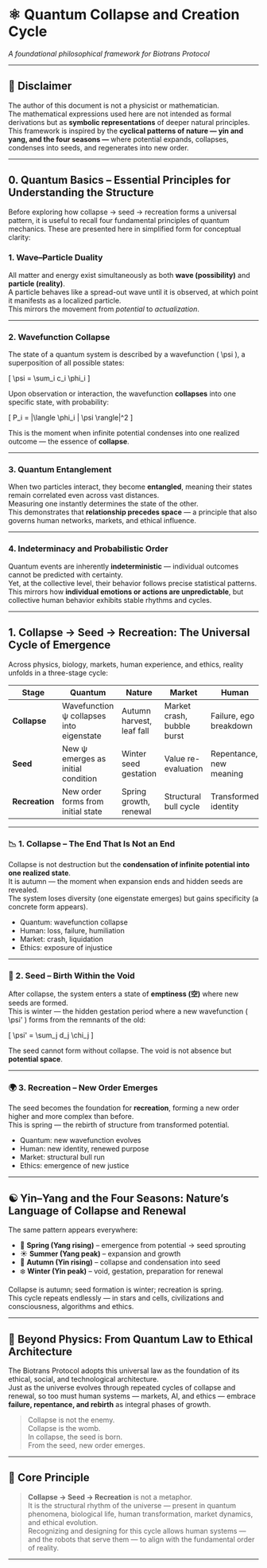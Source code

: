 # ⚛️ Quantum Collapse and Creation Cycle  
*A foundational philosophical framework for Biotrans Protocol*

---

## 📜 Disclaimer

The author of this document is not a physicist or mathematician.  
The mathematical expressions used here are not intended as formal derivations but as **symbolic representations** of deeper natural principles.  
This framework is inspired by the **cyclical patterns of nature — yin and yang, and the four seasons —** where potential expands, collapses, condenses into seeds, and regenerates into new order.

---

## 0. Quantum Basics – Essential Principles for Understanding the Structure

Before exploring how collapse → seed → recreation forms a universal pattern, it is useful to recall four fundamental principles of quantum mechanics. These are presented here in simplified form for conceptual clarity:

### 1. Wave–Particle Duality
All matter and energy exist simultaneously as both **wave (possibility)** and **particle (reality)**.  
A particle behaves like a spread-out wave until it is observed, at which point it manifests as a localized particle.  
This mirrors the movement from *potential* to *actualization*.

---

### 2. Wavefunction Collapse
The state of a quantum system is described by a wavefunction \( \psi \), a superposition of all possible states:

\[
\psi = \sum_i c_i \phi_i
\]

Upon observation or interaction, the wavefunction **collapses** into one specific state, with probability:

\[
P_i = |\langle \phi_i | \psi \rangle|^2
\]

This is the moment when infinite potential condenses into one realized outcome — the essence of **collapse**.

---

### 3. Quantum Entanglement
When two particles interact, they become **entangled**, meaning their states remain correlated even across vast distances.  
Measuring one instantly determines the state of the other.  
This demonstrates that **relationship precedes space** — a principle that also governs human networks, markets, and ethical influence.

---

### 4. Indeterminacy and Probabilistic Order
Quantum events are inherently **indeterministic** — individual outcomes cannot be predicted with certainty.  
Yet, at the collective level, their behavior follows precise statistical patterns.  
This mirrors how **individual emotions or actions are unpredictable**, but collective human behavior exhibits stable rhythms and cycles.

---

## 1. Collapse → Seed → Recreation: The Universal Cycle of Emergence

Across physics, biology, markets, human experience, and ethics, reality unfolds in a three-stage cycle:

| Stage | Quantum | Nature | Market | Human | Ethics |
|-------|---------|--------|--------|--------|--------|
| **Collapse** | Wavefunction ψ collapses into eigenstate | Autumn harvest, leaf fall | Market crash, bubble burst | Failure, ego breakdown | Corruption exposed |
| **Seed** | New ψ emerges as initial condition | Winter seed gestation | Value re-evaluation | Repentance, new meaning | Conscience rekindled |
| **Recreation** | New order forms from initial state | Spring growth, renewal | Structural bull cycle | Transformed identity | New ethical order |

---

### 📉 1. Collapse – The End That Is Not an End
Collapse is not destruction but the **condensation of infinite potential into one realized state**.  
It is autumn — the moment when expansion ends and hidden seeds are revealed.  
The system loses diversity (one eigenstate emerges) but gains specificity (a concrete form appears).

- Quantum: wavefunction collapse  
- Human: loss, failure, humiliation  
- Market: crash, liquidation  
- Ethics: exposure of injustice

---

### 🌱 2. Seed – Birth Within the Void
After collapse, the system enters a state of **emptiness (空)** where new seeds are formed.  
This is winter — the hidden gestation period where a new wavefunction \( \psi' \) forms from the remnants of the old:

\[
\psi' = \sum_j d_j \chi_j
\]

The seed cannot form without collapse. The void is not absence but **potential space**.

---

### 🌍 3. Recreation – New Order Emerges
The seed becomes the foundation for **recreation**, forming a new order higher and more complex than before.  
This is spring — the rebirth of structure from transformed potential.

- Quantum: new wavefunction evolves  
- Human: new identity, renewed purpose  
- Market: structural bull run  
- Ethics: emergence of new justice

---

## ☯️ Yin–Yang and the Four Seasons: Nature’s Language of Collapse and Renewal

The same pattern appears everywhere:

- 🌱 **Spring (Yang rising)** – emergence from potential → seed sprouting  
- ☀️ **Summer (Yang peak)** – expansion and growth  
- 🍂 **Autumn (Yin rising)** – collapse and condensation into seed  
- ❄️ **Winter (Yin peak)** – void, gestation, preparation for renewal

Collapse is autumn; seed formation is winter; recreation is spring.  
This cycle repeats endlessly — in stars and cells, civilizations and consciousness, algorithms and ethics.

---

## 🧬 Beyond Physics: From Quantum Law to Ethical Architecture

The Biotrans Protocol adopts this universal law as the foundation of its ethical, social, and technological architecture.  
Just as the universe evolves through repeated cycles of collapse and renewal, so too must human systems — markets, AI, and ethics — embrace **failure, repentance, and rebirth** as integral phases of growth.

> Collapse is not the enemy.  
> Collapse is the womb.  
> In collapse, the seed is born.  
> From the seed, new order emerges.

---

## 📌 Core Principle

> **Collapse → Seed → Recreation** is not a metaphor.  
> It is the structural rhythm of the universe — present in quantum phenomena, biological life, human transformation, market dynamics, and ethical evolution.  
> Recognizing and designing for this cycle allows human systems — and the robots that serve them — to align with the fundamental order of reality.

---
